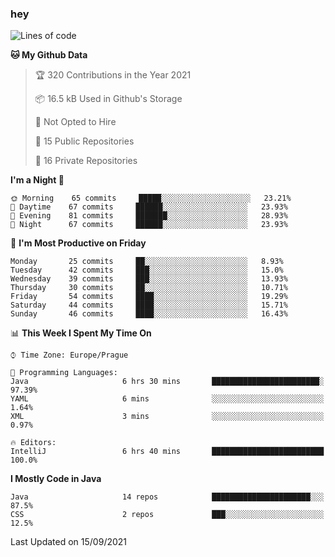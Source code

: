### hey

<!--START_SECTION:waka-->
![Lines of code](https://img.shields.io/badge/From%20Hello%20World%20I%27ve%20Written-108925%20lines%20of%20code-blue)

**🐱 My Github Data** 

> 🏆 320 Contributions in the Year 2021
 > 
> 📦 16.5 kB Used in Github's Storage 
 > 
> 🚫 Not Opted to Hire
 > 
> 📜 15 Public Repositories 
 > 
> 🔑 16 Private Repositories  
 > 
**I'm a Night 🦉** 

```text
🌞 Morning    65 commits     █████░░░░░░░░░░░░░░░░░░░░   23.21% 
🌆 Daytime    67 commits     ██████░░░░░░░░░░░░░░░░░░░   23.93% 
🌃 Evening    81 commits     ███████░░░░░░░░░░░░░░░░░░   28.93% 
🌙 Night      67 commits     ██████░░░░░░░░░░░░░░░░░░░   23.93%

```
📅 **I'm Most Productive on Friday** 

```text
Monday       25 commits     ██░░░░░░░░░░░░░░░░░░░░░░░   8.93% 
Tuesday      42 commits     ███░░░░░░░░░░░░░░░░░░░░░░   15.0% 
Wednesday    39 commits     ███░░░░░░░░░░░░░░░░░░░░░░   13.93% 
Thursday     30 commits     ██░░░░░░░░░░░░░░░░░░░░░░░   10.71% 
Friday       54 commits     ████░░░░░░░░░░░░░░░░░░░░░   19.29% 
Saturday     44 commits     ████░░░░░░░░░░░░░░░░░░░░░   15.71% 
Sunday       46 commits     ████░░░░░░░░░░░░░░░░░░░░░   16.43%

```


📊 **This Week I Spent My Time On** 

```text
⌚︎ Time Zone: Europe/Prague

💬 Programming Languages: 
Java                     6 hrs 30 mins       ████████████████████████░   97.39% 
YAML                     6 mins              ░░░░░░░░░░░░░░░░░░░░░░░░░   1.64% 
XML                      3 mins              ░░░░░░░░░░░░░░░░░░░░░░░░░   0.97%

🔥 Editors: 
IntelliJ                 6 hrs 40 mins       █████████████████████████   100.0%

```

**I Mostly Code in Java** 

```text
Java                     14 repos            ██████████████████████░░░   87.5% 
CSS                      2 repos             ███░░░░░░░░░░░░░░░░░░░░░░   12.5%

```



 Last Updated on 15/09/2021
<!--END_SECTION:waka-->
